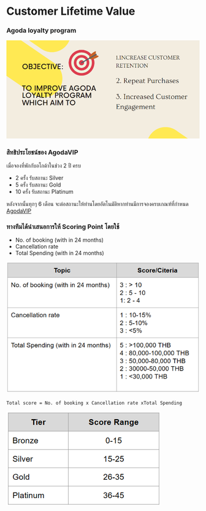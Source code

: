 # Customer Lifetime Value

### Agoda loyalty program

![This is an image](/Topic_2_CustomerLifetimeValue/assets/images/s1.png)

### สิทธิประโยชน์ของ AgodaVIP
เมื่อจองที่พักกับอโกด้าในช่วง 2 ปี ครบ
* 2 ครั้ง รับสถานะ Silver 
* 5 ครั้ง รับสถานะ Gold 
* 10 ครั้ง รับสถานะ Platinum 

หลังจากนั้นทุกๆ 6 เดือน จะต่อสถานะให้ท่านโดยอัตโนมัติหากท่านมีการจองครบเกณฑ์ที่กำหนด [AgodaVIP](https://www.agoda.com/th-th/account/vip.html)

### ทางทีมได้นำเสนอการให้ Scoring Point โดยใช้

* No. of booking (with in 24 months)
* Cancellation rate
* Total Spending (with in 24 months)

![ScoringPoint](/Topic_2_CustomerLifetimeValue/assets/images/ScoringPoint.png)

`Total score = No. of booking x Cancellation rate xTotal Spending`

![ScoringPoint2](/Topic_2_CustomerLifetimeValue/assets/images/ScoringPoint2.png)
